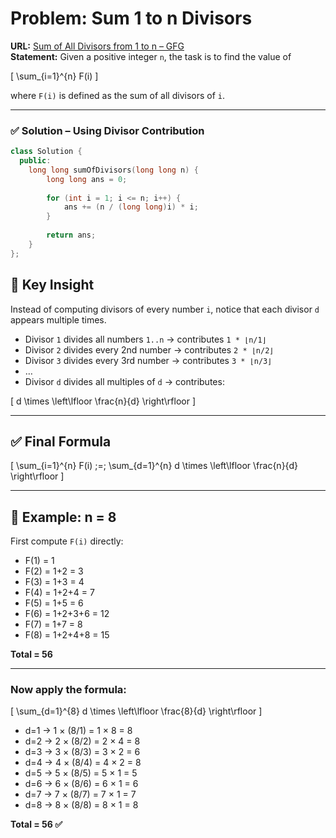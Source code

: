 # Problem: Sum 1 to n Divisors  

**URL:** [Sum of All Divisors from 1 to n – GFG](https://www.geeksforgeeks.org/problems/sum-of-all-divisors-from-1-to-n4738/1)  
**Statement:** Given a positive integer `n`, the task is to find the value of  

\[
\sum_{i=1}^{n} F(i)
\]  

where `F(i)` is defined as the sum of all divisors of `i`.  

---
### ✅ Solution – Using Divisor Contribution  
```cpp
class Solution {
  public:
    long long sumOfDivisors(long long n) {
        long long ans = 0;
        
        for (int i = 1; i <= n; i++) {
            ans += (n / (long long)i) * i;
        }
        
        return ans;
    }
};
```
## 🔎 Key Insight

Instead of computing divisors of every number `i`, notice that each divisor `d` appears multiple times.

- Divisor `1` divides all numbers `1..n` → contributes `1 * ⌊n/1⌋`
- Divisor `2` divides every 2nd number → contributes `2 * ⌊n/2⌋`
- Divisor `3` divides every 3rd number → contributes `3 * ⌊n/3⌋`
- …
- Divisor `d` divides all multiples of `d` → contributes:

\[
d \times \left\lfloor \frac{n}{d} \right\rfloor
\]

---

## ✅ Final Formula

\[
\sum_{i=1}^{n} F(i) \;=\; \sum_{d=1}^{n} d \times \left\lfloor \frac{n}{d} \right\rfloor
\]

---

## 📝 Example: n = 8

First compute `F(i)` directly:

- F(1) = 1  
- F(2) = 1+2 = 3  
- F(3) = 1+3 = 4  
- F(4) = 1+2+4 = 7  
- F(5) = 1+5 = 6  
- F(6) = 1+2+3+6 = 12  
- F(7) = 1+7 = 8  
- F(8) = 1+2+4+8 = 15  

**Total = 56**

---

### Now apply the formula:

\[
\sum_{d=1}^{8} d \times \left\lfloor \frac{8}{d} \right\rfloor
\]

- d=1 → 1 × (8/1) = 1 × 8 = 8  
- d=2 → 2 × (8/2) = 2 × 4 = 8  
- d=3 → 3 × (8/3) = 3 × 2 = 6  
- d=4 → 4 × (8/4) = 4 × 2 = 8  
- d=5 → 5 × (8/5) = 5 × 1 = 5  
- d=6 → 6 × (8/6) = 6 × 1 = 6  
- d=7 → 7 × (8/7) = 7 × 1 = 7  
- d=8 → 8 × (8/8) = 8 × 1 = 8  

**Total = 56 ✅**

